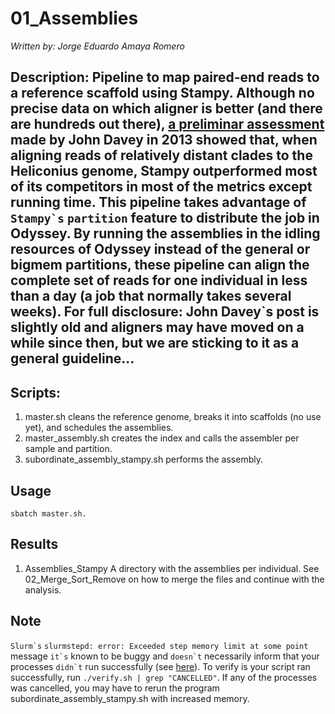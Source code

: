 # 01_Assemblies
*Written by: Jorge Eduardo Amaya Romero*

## Description: Pipeline to map paired-end reads to a reference scaffold using Stampy. Although no precise data on which aligner is better (and there are hundreds out there), [a preliminar assessment](http://www.heliconius.org/2013/aligning-heliconius-short-read-sequences/) made by John Davey in 2013 showed that, when aligning reads of relatively distant clades to the Heliconius genome, Stampy outperformed most of its competitors in most of the metrics except running time. This pipeline takes advantage of ``Stampy`s`` ```partition``` feature to distribute the job in Odyssey. By running the assemblies in the idling resources of Odyssey instead of the general or bigmem partitions, these pipeline can align the complete set of reads for one individual in less than a day (a job that normally takes several weeks). For full disclosure: John Davey`s post is slightly old and aligners may have moved on a while since then, but we are sticking to it as a general guideline...

## Scripts:

1. master.sh cleans the reference genome, breaks it into scaffolds (no use yet), and schedules the assemblies.
2. master_assembly.sh creates the index and calls the assembler per sample and partition.
3. subordinate_assembly_stampy.sh performs the assembly. 

## Usage

```
sbatch master.sh.
```

## Results

1. Assemblies_Stampy A directory with the assemblies per individual. See 02_Merge_Sort_Remove on how to merge the files and continue with the analysis. 

## Note
``Slurm`s`` ```slurmstepd: error: Exceeded step memory limit at some point``` message ``it`s`` known to be buggy and ``doesn`t`` necessarily inform that your processes ``didn`t`` run successfully (see [here](https://bugs.schedmd.com/show_bug.cgi?id=3214)). To verify is your script ran successfully, run ``./verify.sh | grep "CANCELLED"``. If any of the processes was cancelled, you may have to rerun the program subordinate_assembly_stampy.sh with increased memory.
